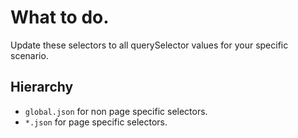 # What to do.
Update these selectors to all querySelector values for your specific scenario.

## Hierarchy
- ``global.json`` for non page specific selectors.
- ``*.json`` for page specific selectors.
